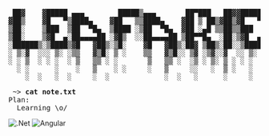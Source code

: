 <pre>
 ██▓    ▓█████ ▄▄▄        █████▒▄▄▄       ██▀███   ██▓▓█████   ██████ 
▓██▒    ▓█   ▀▒████▄    ▓██   ▒▒████▄    ▓██ ▒ ██▒▓██▒▓█   ▀ ▒██    ▒ 
▒██░    ▒███  ▒██  ▀█▄  ▒████ ░▒██  ▀█▄  ▓██ ░▄█ ▒▒██▒▒███   ░ ▓██▄   
▒██░    ▒▓█  ▄░██▄▄▄▄██ ░▓█▒  ░░██▄▄▄▄██ ▒██▀▀█▄  ░██░▒▓█  ▄   ▒   ██▒
░██████▒░▒████▒▓█   ▓██▒░▒█░    ▓█   ▓██▒░██▓ ▒██▒░██░░▒████▒▒██████▒▒
░ ▒░▓  ░░░ ▒░ ░▒▒   ▓▒█░ ▒ ░    ▒▒   ▓▒█░░ ▒▓ ░▒▓░░▓  ░░ ▒░ ░▒ ▒▓▒ ▒ ░
░ ░ ▒  ░ ░ ░  ░ ▒   ▒▒ ░ ░       ▒   ▒▒ ░  ░▒ ░ ▒░ ▒ ░ ░ ░  ░░ ░▒  ░ ░
  ░ ░      ░    ░   ▒    ░ ░     ░   ▒     ░░   ░  ▒ ░   ░   ░  ░  ░  
    ░  ░   ░  ░     ░  ░             ░  ░   ░      ░     ░  ░      ░  
</pre>

<pre>
 ~> <strong>cat note.txt</strong>
Plan:
  Learning \o/
</pre>

![.Net](https://img.shields.io/badge/.NET-5C2D91?style=for-the-badge&logo=.net&logoColor=white)
![Angular](https://img.shields.io/badge/angular-%23DD0031.svg?style=for-the-badge&logo=angular&logoColor=white)

